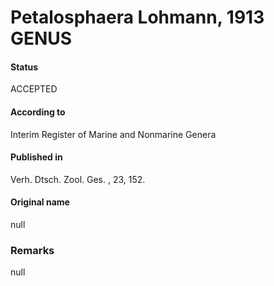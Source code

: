 Petalosphaera Lohmann, 1913 GENUS
=======

#### Status
ACCEPTED

#### According to
Interim Register of Marine and Nonmarine Genera

#### Published in
Verh. Dtsch. Zool. Ges. , 23, 152.

#### Original name
null

### Remarks
null